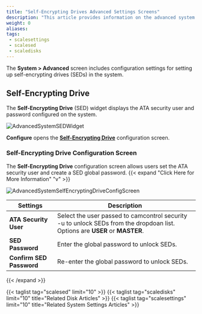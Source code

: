 ```yaml
---
title: "Self-Encrypting Drives Advanced Settings Screens"
description: "This article provides information on the advanced system setting **Self-Encrypting Drives** widget and configuration screen settings."
weight: 0
aliases:
tags:
 - scalesettings
 - scalesed
 - scaledisks
---
```



The **System > Advanced** screen includes configuration settings for setting up self-encrypting drives (SEDs) in the system. 

## Self-Encrypting Drive
The **Self-Encrypting Drive** (SED) widget displays the ATA security user and password configured on the system. 

![AdvancedSystemSEDWidget](/images/SCALE/22.02/AdvancedSystemSEDWidget.png "SCALE Advanced Settings Self-Encrypting Drive Widget") 

**Configure** opens the **[Self-Encrypting Drive](#self-encrypting-drive-configuration-screen)** configuration screen.

### Self-Encrypting Drive Configuration Screen
The **Self-Encrypting Drive** configuration screen allows users set the ATA security user and create a SED global password.
{{< expand "Click Here for More Information" "v" >}}

![AdvancedSystemSelfEncryptingDriveConfigScreen](/images/SCALE/22.02/AdvancedSystemSelfEncryptingDriveConfigScreen.png "SCALE Advanced Settings Self-Encrypting Drive screen") 

| Settings | Description |
|----------|-------------|
| **ATA Security User** | Select the user passed to camcontrol security -u to unlock SEDs from the dropdoan list. Options are **USER** or **MASTER**. |
| **SED Password** | Enter the global password to unlock SEDs. |
| **Confirm SED Password** | Re-enter the global password to unlock SEDs. |
{{< /expand >}}

{{< taglist tag="scalesed" limit="10" >}}
{{< taglist tag="scaledisks" limit="10" title="Related Disk Articles" >}}
{{< taglist tag="scalesettings" limit="10" title="Related System Settings Articles" >}}